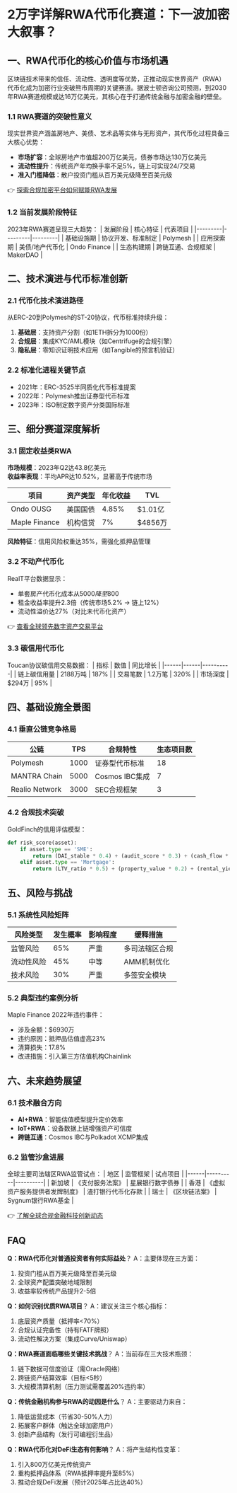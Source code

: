 # 2万字详解RWA代币化赛道：下一波加密大叙事？

## 一、RWA代币化的核心价值与市场机遇

区块链技术带来的信任、流动性、透明度等优势，正推动现实世界资产（RWA）代币化成为加密行业突破熊市周期的关键赛道。据波士顿咨询公司预测，到2030年RWA赛道规模或达16万亿美元，其核心在于打通传统金融与加密金融的壁垒。

### 1.1 RWA赛道的突破性意义
现实世界资产涵盖房地产、美债、艺术品等实体与无形资产，其代币化过程具备三大核心优势：
- **市场扩容**：全球房地产市值超200万亿美元，债券市场达130万亿美元
- **流动性提升**：传统资产年均换手率不足5%，链上可实现24/7交易
- **准入门槛降低**：散户投资门槛从百万美元级降至百美元级

👉 [探索合规加密平台如何赋能RWA发展](https://bit.ly/okx_welcome)

### 1.2 当前发展阶段特征
2023年RWA赛道呈现三大趋势：
| 发展阶段 | 核心特征 | 代表项目 |
|---------|---------|---------|
| 基础设施期 | 协议开发、标准制定 | Polymesh |
| 应用探索期 | 美债/地产代币化 | Ondo Finance |
| 生态构建期 | 跨链互通、合规框架 | MakerDAO |

## 二、技术演进与代币标准创新

### 2.1 代币化技术演进路径
从ERC-20到Polymesh的ST-20协议，代币标准持续升级：
1. **基础层**：支持资产分割（如1ETH拆分为1000份）
2. **合规层**：集成KYC/AML模块（如Centrifuge的合规引擎）
3. **隐私层**：零知识证明技术应用（如Tangible的预言机验证）

### 2.2 标准化进程关键节点
- 2021年：ERC-3525半同质化代币标准提案
- 2022年：Polymesh推出证券型代币标准
- 2023年：ISO制定数字资产分类国际标准

## 三、细分赛道深度解析

### 3.1 固定收益类RWA
**市场规模**：2023年Q2达43.8亿美元  
**收益率表现**：平均APR达10.52%，显著高于传统市场

| 项目 | 资产类型 | 年化收益 | TVL |
|------|----------|----------|-----|
| Ondo OUSG | 美国国债 | 4.85% | $1.01亿 |
| Maple Finance | 机构信贷 | 7% | $4856万 |

**风险特征**：信用风险权重达35%，需强化抵押品管理

### 3.2 不动产代币化
RealT平台数据显示：
- 单套房产代币化成本从$5000降至$800
- 租金收益率提升2.3倍（传统市场5.2% → 链上12%）
- 流动性溢价达27%（对比未代币化资产）

👉 [查看全球领先数字资产交易平台](https://bit.ly/okx_welcome)

### 3.3 碳信用代币化
Toucan协议碳信用交易数据：
| 指标 | 数值 | 同比增长 |
|------|------|----------|
| 链上碳信用量 | 2188万吨 | 187% |
| 交易笔数 | 1.2万笔 | 320% |
| 市场深度 | $294万 | 95% |

## 四、基础设施全景图

### 4.1 垂直公链竞争格局
| 公链 | TPS | 合规特性 | 生态项目数 |
|------|-----|----------|------------|
| Polymesh | 1000 | 证券型代币标准 | 18 |
| MANTRA Chain | 5000 | Cosmos IBC集成 | 7 |
| Realio Network | 3000 | SEC合规框架 | 3 |

### 4.2 合规技术突破
GoldFinch的信用评估模型：
```python
def risk_score(asset):
    if asset.type == 'SME':
        return (DAI_stable * 0.4) + (audit_score * 0.3) + (cash_flow * 0.3)
    elif asset.type == 'Mortgage':
        return (LTV_ratio * 0.5) + (property_value * 0.2) + (rental_yield * 0.3)
```

## 五、风险与挑战

### 5.1 系统性风险矩阵
| 风险类型 | 发生概率 | 影响程度 | 缓释措施 |
|----------|----------|----------|----------|
| 监管风险 | 65% | 严重 | 多司法辖区合规 |
| 流动性风险 | 45% | 中等 | AMM机制优化 |
| 技术风险 | 30% | 严重 | 多签安全模块 |

### 5.2 典型违约案例分析
Maple Finance 2022年违约事件：
- 涉及金额：$6930万
- 违约原因：抵押品估值虚高23%
- 清算损失：17.8%
- 改进措施：引入第三方估值机构Chainlink

## 六、未来趋势展望

### 6.1 技术融合方向
- **AI+RWA**：智能估值模型提升定价效率
- **IoT+RWA**：设备数据上链增强资产可信度
- **跨链互通**：Cosmos IBC与Polkadot XCMP集成

### 6.2 监管沙盒进展
全球主要司法辖区RWA监管试点：
| 地区 | 监管框架 | 试点项目 |
|------|----------|----------|
| 新加坡 | 《支付服务法案》 | 星展银行数字债券 |
| 香港 | 《虚拟资产服务提供者发牌制度》 | 渣打银行代币化存款 |
| 瑞士 | 《区块链法案》 | Sygnum银行RWA基金 |

👉 [了解全球合规金融科技创新动态](https://bit.ly/okx_welcome)

## FAQ

**Q：RWA代币化对普通投资者有何实际益处**？
A：主要体现在三方面：
1. 投资门槛从百万美元级降至百美元级
2. 全球资产配置突破地域限制
3. 收益率较传统产品提升2-5倍

**Q：如何识别优质RWA项目**？
A：建议关注三个核心指标：
1. 底层资产质量（抵押率<70%）
2. 合规认证完备性（持有FATF牌照）
3. 流动性解决方案（集成Curve/Uniswap）

**Q：RWA赛道面临哪些关键技术挑战**？
A：当前存在三大技术瓶颈：
1. 链下数据可信度验证（需Oracle网络）
2. 跨链资产结算效率（目标<5秒）
3. 大规模清算机制（压力测试需覆盖20%违约率）

**Q：传统金融机构参与RWA的动因是什么**？
A：主要驱动力来自：
1. 降低运营成本（节省30-50%人力）
2. 拓展客户群体（触达全球加密用户）
3. 创新产品结构（发行可编程衍生品）

**Q：RWA代币化对DeFi生态有何影响**？
A：将产生结构性变革：
1. 引入800万亿美元传统资产
2. 重构抵押品体系（RWA抵押率提升至85%）
3. 推动合规DeFi发展（预计2025年占比达40%）